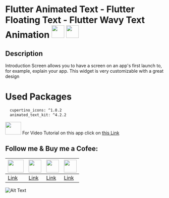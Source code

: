 # Flutter Animated Text -  Flutter Floating Text - Flutter Wavy Text Animation <img src="https://miro.medium.com/max/1000/1*ilC2Aqp5sZd1wi0CopD1Hw.png" height="40" width="40" > <img src="https://upload.wikimedia.org/wikipedia/commons/7/7e/Dart-logo.png" height="40" width="40" >






## Description

Introduction Screen allows you to have a screen on an app's first launch to, for example, explain your app. This widget is very customizable with a great design

# Used Packages
```sh
  cupertino_icons: ^1.0.2
  animated_text_kit: ^4.2.2
```

<img src="https://www.freepnglogos.com/uploads/youtube-logo-hd-8.png" height="40" width="50" > For Video Tutorial on this app click on [this Link](https://www.youtube.com/watch?v=yzpC0wPAOq4)


## Follow me & Buy me a Cofee:




|  <img src="https://www.freepnglogos.com/uploads/youtube-logo-hd-8.png" height="40" width="50" > | <img src="https://i.pinimg.com/736x/b5/1b/78/b51b78ecc9e5711274931774e433b5e6.jpg" height="40" width="40" > | <img src="https://upload.wikimedia.org/wikipedia/commons/thumb/c/ca/LinkedIn_logo_initials.png/800px-LinkedIn_logo_initials.png" height="40" width="40" > | <img src="https://img.freepik.com/free-icon/paypal_318-183419.jpg" height="40" width="40" > |
| ------ | ------ |------|------|
| [Link](https://www.youtube.com/watch?v=yzpC0wPAOq4) | [Link](https://github.com/mehdihosseinimoghadam) | [Link](https://www.linkedin.com/in/mehdi-hosseini-moghadam-384912198/) | [Link](https://www.paypal.com/paypalme/MHosseiniMoghadam) |



![Alt Text](https://github.com/mehdihosseinimoghadam/MHM-Flutter-UI-UX-Tutorial/blob/main/Flutter%202Pac%20Music%20Playlist%20(just_audio)/Purple%20and%20Orange%20Finance%20Sales%20Presentation%20(9).png)

